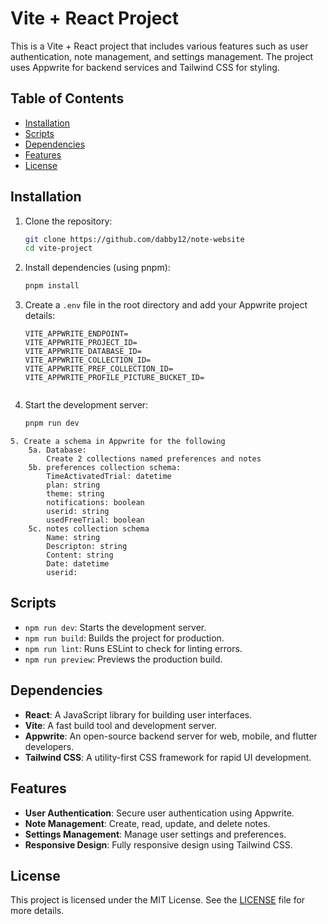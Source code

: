 # Vite + React Project

This is a Vite + React project that includes various features such as user authentication, note management, and settings management. The project uses Appwrite for backend services and Tailwind CSS for styling.

## Table of Contents

- [Installation](#installation)
- [Scripts](#scripts)
- [Dependencies](#dependencies)
- [Features](#features)
- [License](#license)

## Installation

1. Clone the repository:
    ```sh
    git clone https://github.com/dabby12/note-website
    cd vite-project
    ```

2. Install dependencies (using pnpm):
    ```sh
    pnpm install
    ```

3. Create a `.env` file in the root directory and add your Appwrite project details:
    ```env
    VITE_APPWRITE_ENDPOINT=
    VITE_APPWRITE_PROJECT_ID=
    VITE_APPWRITE_DATABASE_ID=
    VITE_APPWRITE_COLLECTION_ID=
    VITE_APPWRITE_PREF_COLLECTION_ID=
    VITE_APPWRITE_PROFILE_PICTURE_BUCKET_ID=


    ```

4. Start the development server:
    ```sh
    pnpm run dev
    ```
```
5. Create a schema in Appwrite for the following
    5a. Database: 
        Create 2 collections named preferences and notes
    5b. preferences collection schema:
        TimeActivatedTrial: datetime
        plan: string
        theme: string
        notifications: boolean
        userid: string
        usedFreeTrial: boolean
    5c. notes collection schema
        Name: string
        Descripton: string
        Content: string
        Date: datetime
        userid:
```
## Scripts

- `npm run dev`: Starts the development server.
- `npm run build`: Builds the project for production.
- `npm run lint`: Runs ESLint to check for linting errors.
- `npm run preview`: Previews the production build.
## Dependencies

- **React**: A JavaScript library for building user interfaces.
- **Vite**: A fast build tool and development server.
- **Appwrite**: An open-source backend server for web, mobile, and flutter developers.
- **Tailwind CSS**: A utility-first CSS framework for rapid UI development.

## Features

- **User Authentication**: Secure user authentication using Appwrite.
- **Note Management**: Create, read, update, and delete notes.
- **Settings Management**: Manage user settings and preferences.
- **Responsive Design**: Fully responsive design using Tailwind CSS.

## License

This project is licensed under the MIT License. See the [LICENSE](LICENSE) file for more details.

